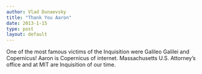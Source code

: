 ```yaml
---
author: Vlad Dunaevsky
title: "Thank You Aaron"
date: 2013-1-15
type: post
layout: default
---
```

One of the most famous victims of the Inquisition were Galileo Galilei and Copernicus!
Aaron is Copernicus of internet.
Massachusetts U.S. Attorney’s office and at MIT are Inquisition of  our time.
